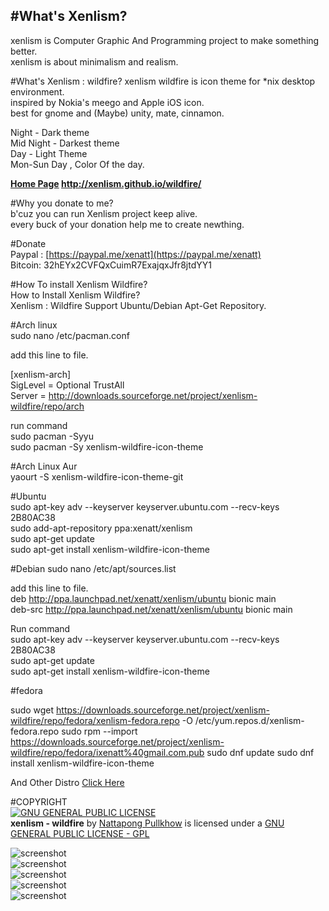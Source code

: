 #What's Xenlism?  
---  
xenlism is Computer Graphic And Programming project to make something better.   
xenlism is about minimalism and realism.   


#What's Xenlism : wildfire?
xenlism wildfire is icon theme for *nix desktop environment.     
inspired by Nokia's meego and Apple iOS icon.    
best for gnome and (Maybe) unity, mate, cinnamon.   

Night - Dark theme     
Mid Night - Darkest theme      
Day - Light Theme       
Mon-Sun Day , Color Of the day. 
  
**[Home Page](http://xenlism.github.io/wildfire/) http://xenlism.github.io/wildfire/**   

#Why you donate to me?   
b'cuz you can run Xenlism project keep alive.   
every buck of your donation help me to create newthing.   

#Donate  
Paypal : [https://paypal.me/xenatt](https://paypal.me/xenatt)            
Bitcoin: 32hEYx2CVFQxCuimR7ExajqxJfr8jtdYY1       

#How To install Xenlism Wildfire?    
How to Install Xenlism Wildfire?      
Xenlism : Wildfire Support Ubuntu/Debian Apt-Get Repository.    
    
#Arch linux     
sudo nano /etc/pacman.conf      

add this line to file.      

[xenlism-arch]     
SigLevel = Optional TrustAll     
Server = http://downloads.sourceforge.net/project/xenlism-wildfire/repo/arch      
   
run command     
sudo pacman -Syyu     
sudo pacman -Sy xenlism-wildfire-icon-theme     
   
#Arch Linux Aur     
yaourt -S xenlism-wildfire-icon-theme-git     


#Ubuntu   
sudo apt-key adv --keyserver keyserver.ubuntu.com --recv-keys 2B80AC38   
sudo add-apt-repository ppa:xenatt/xenlism    
sudo apt-get update   
sudo apt-get install xenlism-wildfire-icon-theme    

#Debian
sudo nano /etc/apt/sources.list     

add this line to file.      
deb http://ppa.launchpad.net/xenatt/xenlism/ubuntu bionic main   
deb-src http://ppa.launchpad.net/xenatt/xenlism/ubuntu bionic main    

Run command    
sudo apt-key adv --keyserver keyserver.ubuntu.com --recv-keys 2B80AC38   
sudo apt-get update   
sudo apt-get install xenlism-wildfire-icon-theme   

#fedora

sudo wget https://downloads.sourceforge.net/project/xenlism-wildfire/repo/fedora/xenlism-fedora.repo -O /etc/yum.repos.d/xenlism-fedora.repo
sudo rpm --import https://downloads.sourceforge.net/project/xenlism-wildfire/repo/fedora/ixenatt%40gmail.com.pub
sudo dnf update
sudo dnf install xenlism-wildfire-icon-theme

And Other Distro [Click Here](https://xenlism.github.io/wildfire)     


#COPYRIGHT     
[![GNU GENERAL PUBLIC LICENSE](http://www.gnu.org/graphics/gplv3-127x51.png)](https://www.gnu.org/licenses/gpl.txt/)       
**xenlism - wildfire** by [Nattapong Pullkhow](https://plus.google.com/+NattapongPullkhow/) is licensed under a [GNU GENERAL PUBLIC LICENSE - GPL](https://www.gnu.org/licenses/gpl.txt)


![screenshot](https://raw.githubusercontent.com/xenlism/wildfire/master/Screenshot/Screenshot%20from%202015-08-30%2009_08_59.png)   
![screenshot](https://raw.githubusercontent.com/xenlism/wildfire/master/Screenshot/Screenshot%20from%202015-08-30%2009_09_02.png)    
![screenshot](https://raw.githubusercontent.com/xenlism/wildfire/master/Screenshot/Screenshot%20from%202015-08-30%2009_09_05.png)    
![screenshot](https://raw.githubusercontent.com/xenlism/wildfire/master/Screenshot/Screenshot%20from%202015-09-01%2000_28_12.png)    
![screenshot](https://raw.githubusercontent.com/xenlism/wildfire/master/Screenshot/Screenshot%20from%202015-09-01%2000_29_20.png)    
